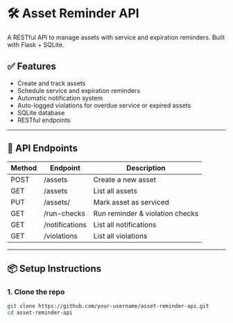 # 🛠️ Asset Reminder API

A RESTful API to manage assets with service and expiration reminders. Built with Flask + SQLite.

## ✅ Features

- Create and track assets
- Schedule service and expiration reminders
- Automatic notification system
- Auto-logged violations for overdue service or expired assets
- SQLite database
- RESTful endpoints

---

## 🚀 API Endpoints

| Method | Endpoint            | Description                       |
|--------|---------------------|-----------------------------------|
| POST   | /assets             | Create a new asset                |
| GET    | /assets             | List all assets                   |
| PUT    | /assets/<id>        | Mark asset as serviced            |
| GET    | /run-checks         | Run reminder & violation checks   |
| GET    | /notifications      | List all notifications            |
| GET    | /violations         | List all violations               |

---

## 📦 Setup Instructions

### 1. Clone the repo

```bash
git clone https://github.com/your-username/asset-reminder-api.git
cd asset-reminder-api
